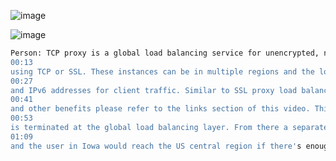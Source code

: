 
![image](https://user-images.githubusercontent.com/59710101/224134139-c588b3fd-8427-46e4-bcc1-139cd40c3ec9.png)

![image](https://user-images.githubusercontent.com/59710101/224134330-09079003-1e6f-4436-957d-ea8a21aed10c.png)


```sh
Person: TCP proxy is a global load balancing service for unencrypted, non-HTTP traffic. This load balancer terminates your customer's TCP sessions at the load balancing layer then forwards the traffic to your virtual machine instances
00:13
using TCP or SSL. These instances can be in multiple regions and the load balancer automatically directs traffic to the closest region that has capacity. TCP proxy load balancing supports both IPv4
00:27
and IPv6 addresses for client traffic. Similar to SSL proxy load balancer, the TCP proxy load balancer provides intelligent routing and security patching. For the full list of ports supported by TCP proxy load balancing
00:41
and other benefits please refer to the links section of this video. This network diagram illustrates TCP proxy load balancing. In this example, traffic from users in Iowa and Boston
00:53
is terminated at the global load balancing layer. From there a separate connection established to the closest back-end instance. As in the SSL proxy load balancing example, the users in Boston would reach the US east region
01:09
and the user in Iowa would reach the US central region if there's enough capacity. Now the traffic between the proxy and the backend can use SSL or TCP, and I also recommend using SSL here.

```
